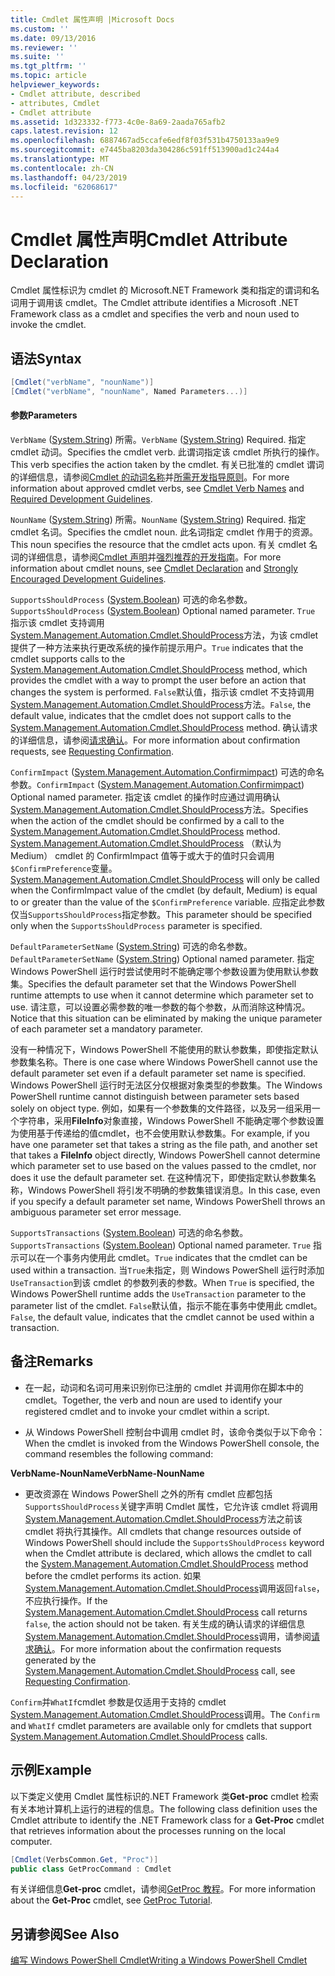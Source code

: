 ```yaml
---
title: Cmdlet 属性声明 |Microsoft Docs
ms.custom: ''
ms.date: 09/13/2016
ms.reviewer: ''
ms.suite: ''
ms.tgt_pltfrm: ''
ms.topic: article
helpviewer_keywords:
- Cmdlet attribute, described
- attributes, Cmdlet
- Cmdlet attribute
ms.assetid: 1d323332-f773-4c0e-8a69-2aada765afb2
caps.latest.revision: 12
ms.openlocfilehash: 6887467ad5ccafe6edf8f03f531b4750133aa9e9
ms.sourcegitcommit: e7445ba8203da304286c591ff513900ad1c244a4
ms.translationtype: MT
ms.contentlocale: zh-CN
ms.lasthandoff: 04/23/2019
ms.locfileid: "62068617"
---
```

# <a name="cmdlet-attribute-declaration"></a><span data-ttu-id="4e1ae-102">Cmdlet 属性声明</span><span class="sxs-lookup"><span data-stu-id="4e1ae-102">Cmdlet Attribute Declaration</span></span>

<span data-ttu-id="4e1ae-103">Cmdlet 属性标识为 cmdlet 的 Microsoft.NET Framework 类和指定的谓词和名词用于调用该 cmdlet。</span><span class="sxs-lookup"><span data-stu-id="4e1ae-103">The Cmdlet attribute identifies a Microsoft .NET Framework class as a cmdlet and specifies the verb and noun used to invoke the cmdlet.</span></span>

## <a name="syntax"></a><span data-ttu-id="4e1ae-104">语法</span><span class="sxs-lookup"><span data-stu-id="4e1ae-104">Syntax</span></span>

```csharp
[Cmdlet("verbName", "nounName")]
[Cmdlet("verbName", "nounName", Named Parameters...)]
```

#### <a name="parameters"></a><span data-ttu-id="4e1ae-105">参数</span><span class="sxs-lookup"><span data-stu-id="4e1ae-105">Parameters</span></span>

<span data-ttu-id="4e1ae-106">`VerbName` ([System.String](/dotnet/api/System.String)) 所需。</span><span class="sxs-lookup"><span data-stu-id="4e1ae-106">`VerbName` ([System.String](/dotnet/api/System.String)) Required.</span></span> <span data-ttu-id="4e1ae-107">指定 cmdlet 动词。</span><span class="sxs-lookup"><span data-stu-id="4e1ae-107">Specifies the cmdlet verb.</span></span> <span data-ttu-id="4e1ae-108">此谓词指定该 cmdlet 所执行的操作。</span><span class="sxs-lookup"><span data-stu-id="4e1ae-108">This verb specifies the action taken by the cmdlet.</span></span> <span data-ttu-id="4e1ae-109">有关已批准的 cmdlet 谓词的详细信息，请参阅[Cmdlet 的动词名称](./approved-verbs-for-windows-powershell-commands.md)并[所需开发指导原则](./required-development-guidelines.md)。</span><span class="sxs-lookup"><span data-stu-id="4e1ae-109">For more information about approved cmdlet verbs, see [Cmdlet Verb Names](./approved-verbs-for-windows-powershell-commands.md) and [Required Development Guidelines](./required-development-guidelines.md).</span></span>

<span data-ttu-id="4e1ae-110">`NounName` ([System.String](/dotnet/api/System.String)) 所需。</span><span class="sxs-lookup"><span data-stu-id="4e1ae-110">`NounName` ([System.String](/dotnet/api/System.String)) Required.</span></span> <span data-ttu-id="4e1ae-111">指定 cmdlet 名词。</span><span class="sxs-lookup"><span data-stu-id="4e1ae-111">Specifies the cmdlet noun.</span></span> <span data-ttu-id="4e1ae-112">此名词指定 cmdlet 作用于的资源。</span><span class="sxs-lookup"><span data-stu-id="4e1ae-112">This noun specifies the resource that the cmdlet acts upon.</span></span> <span data-ttu-id="4e1ae-113">有关 cmdlet 名词的详细信息，请参阅[Cmdlet 声明](./cmdlet-class-declaration.md)并[强烈推荐的开发指南](./strongly-encouraged-development-guidelines.md)。</span><span class="sxs-lookup"><span data-stu-id="4e1ae-113">For more information about cmdlet nouns, see [Cmdlet Declaration](./cmdlet-class-declaration.md) and [Strongly Encouraged Development Guidelines](./strongly-encouraged-development-guidelines.md).</span></span>

<span data-ttu-id="4e1ae-114">`SupportsShouldProcess` ([System.Boolean](/dotnet/api/System.Boolean)) 可选的命名参数。</span><span class="sxs-lookup"><span data-stu-id="4e1ae-114">`SupportsShouldProcess` ([System.Boolean](/dotnet/api/System.Boolean)) Optional named parameter.</span></span> <span data-ttu-id="4e1ae-115">`True` 指示该 cmdlet 支持调用[System.Management.Automation.Cmdlet.ShouldProcess](/dotnet/api/System.Management.Automation.Cmdlet.ShouldProcess)方法，为该 cmdlet 提供了一种方法来执行更改系统的操作前提示用户。</span><span class="sxs-lookup"><span data-stu-id="4e1ae-115">`True` indicates that the cmdlet supports calls to the [System.Management.Automation.Cmdlet.ShouldProcess](/dotnet/api/System.Management.Automation.Cmdlet.ShouldProcess) method, which provides the cmdlet with a way to prompt the user before an action that changes the system is performed.</span></span> <span data-ttu-id="4e1ae-116">`False`默认值，指示该 cmdlet 不支持调用[System.Management.Automation.Cmdlet.ShouldProcess](/dotnet/api/System.Management.Automation.Cmdlet.ShouldProcess)方法。</span><span class="sxs-lookup"><span data-stu-id="4e1ae-116">`False`, the default value, indicates that the cmdlet does not support calls to the [System.Management.Automation.Cmdlet.ShouldProcess](/dotnet/api/System.Management.Automation.Cmdlet.ShouldProcess) method.</span></span> <span data-ttu-id="4e1ae-117">确认请求的详细信息，请参阅[请求确认](./requesting-confirmation-from-cmdlets.md)。</span><span class="sxs-lookup"><span data-stu-id="4e1ae-117">For more information about confirmation requests, see [Requesting Confirmation](./requesting-confirmation-from-cmdlets.md).</span></span>

<span data-ttu-id="4e1ae-118">`ConfirmImpact` ([System.Management.Automation.Confirmimpact](/dotnet/api/System.Management.Automation.ConfirmImpact)) 可选的命名参数。</span><span class="sxs-lookup"><span data-stu-id="4e1ae-118">`ConfirmImpact` ([System.Management.Automation.Confirmimpact](/dotnet/api/System.Management.Automation.ConfirmImpact)) Optional named parameter.</span></span> <span data-ttu-id="4e1ae-119">指定该 cmdlet 的操作时应通过调用确认[System.Management.Automation.Cmdlet.ShouldProcess](/dotnet/api/System.Management.Automation.Cmdlet.ShouldProcess)方法。</span><span class="sxs-lookup"><span data-stu-id="4e1ae-119">Specifies when the action of the cmdlet should be confirmed by a call to the [System.Management.Automation.Cmdlet.ShouldProcess](/dotnet/api/System.Management.Automation.Cmdlet.ShouldProcess) method.</span></span> <span data-ttu-id="4e1ae-120">[System.Management.Automation.Cmdlet.ShouldProcess](/dotnet/api/System.Management.Automation.Cmdlet.ShouldProcess) （默认为 Medium） cmdlet 的 ConfirmImpact 值等于或大于的值时只会调用`$ConfirmPreference`变量。</span><span class="sxs-lookup"><span data-stu-id="4e1ae-120">[System.Management.Automation.Cmdlet.ShouldProcess](/dotnet/api/System.Management.Automation.Cmdlet.ShouldProcess) will only be called when the ConfirmImpact value of the cmdlet (by default, Medium) is equal to or greater than the value of the `$ConfirmPreference` variable.</span></span> <span data-ttu-id="4e1ae-121">应指定此参数仅当`SupportsShouldProcess`指定参数。</span><span class="sxs-lookup"><span data-stu-id="4e1ae-121">This parameter should be specified only when the `SupportsShouldProcess` parameter is specified.</span></span>

<span data-ttu-id="4e1ae-122">`DefaultParameterSetName` ([System.String](/dotnet/api/System.String)) 可选的命名参数。</span><span class="sxs-lookup"><span data-stu-id="4e1ae-122">`DefaultParameterSetName` ([System.String](/dotnet/api/System.String)) Optional named parameter.</span></span> <span data-ttu-id="4e1ae-123">指定 Windows PowerShell 运行时尝试使用时不能确定哪个参数设置为使用默认参数集。</span><span class="sxs-lookup"><span data-stu-id="4e1ae-123">Specifies the default parameter set that the Windows PowerShell runtime attempts to use when it cannot determine which parameter set to use.</span></span> <span data-ttu-id="4e1ae-124">请注意，可以设置必需参数的唯一参数的每个参数，从而消除这种情况。</span><span class="sxs-lookup"><span data-stu-id="4e1ae-124">Notice that this situation can be eliminated by making the unique parameter of each parameter set a mandatory parameter.</span></span>

<span data-ttu-id="4e1ae-125">没有一种情况下，Windows PowerShell 不能使用的默认参数集，即使指定默认参数集名称。</span><span class="sxs-lookup"><span data-stu-id="4e1ae-125">There is one case where Windows PowerShell cannot use the default parameter set even if a default parameter set name is specified.</span></span> <span data-ttu-id="4e1ae-126">Windows PowerShell 运行时无法区分仅根据对象类型的参数集。</span><span class="sxs-lookup"><span data-stu-id="4e1ae-126">The Windows PowerShell runtime cannot distinguish between parameter sets based solely on object type.</span></span> <span data-ttu-id="4e1ae-127">例如，如果有一个参数集的文件路径，以及另一组采用一个字符串，采用**FileInfo**对象直接，Windows PowerShell 不能确定哪个参数设置为使用基于传递给的值cmdlet，也不会使用默认参数集。</span><span class="sxs-lookup"><span data-stu-id="4e1ae-127">For example, if you have one parameter set that takes a string as the file path, and another set that takes a **FileInfo** object directly, Windows PowerShell cannot determine which parameter set to use based on the values passed to the cmdlet, nor does it use the default parameter set.</span></span> <span data-ttu-id="4e1ae-128">在这种情况下，即使指定默认参数集名称，Windows PowerShell 将引发不明确的参数集错误消息。</span><span class="sxs-lookup"><span data-stu-id="4e1ae-128">In this case, even if you specify a default parameter set name, Windows PowerShell throws an ambiguous parameter set error message.</span></span>

<span data-ttu-id="4e1ae-129">`SupportsTransactions` ([System.Boolean](/dotnet/api/System.Boolean)) 可选的命名参数。</span><span class="sxs-lookup"><span data-stu-id="4e1ae-129">`SupportsTransactions` ([System.Boolean](/dotnet/api/System.Boolean)) Optional named parameter.</span></span> <span data-ttu-id="4e1ae-130">`True` 指示可以在一个事务内使用此 cmdlet。</span><span class="sxs-lookup"><span data-stu-id="4e1ae-130">`True` indicates that the cmdlet can be used within a transaction.</span></span> <span data-ttu-id="4e1ae-131">当`True`未指定，则 Windows PowerShell 运行时添加`UseTransaction`到该 cmdlet 的参数列表的参数。</span><span class="sxs-lookup"><span data-stu-id="4e1ae-131">When `True` is specified, the Windows PowerShell runtime adds the `UseTransaction` parameter to the parameter list of the cmdlet.</span></span> <span data-ttu-id="4e1ae-132">`False`默认值，指示不能在事务中使用此 cmdlet。</span><span class="sxs-lookup"><span data-stu-id="4e1ae-132">`False`, the default value, indicates that the cmdlet cannot be used within a transaction.</span></span>

## <a name="remarks"></a><span data-ttu-id="4e1ae-133">备注</span><span class="sxs-lookup"><span data-stu-id="4e1ae-133">Remarks</span></span>

- <span data-ttu-id="4e1ae-134">在一起，动词和名词可用来识别你已注册的 cmdlet 并调用你在脚本中的 cmdlet。</span><span class="sxs-lookup"><span data-stu-id="4e1ae-134">Together, the verb and noun are used to identify your registered cmdlet and to invoke your cmdlet within a script.</span></span>

- <span data-ttu-id="4e1ae-135">从 Windows PowerShell 控制台中调用 cmdlet 时，该命令类似于以下命令：</span><span class="sxs-lookup"><span data-stu-id="4e1ae-135">When the cmdlet is invoked from the Windows PowerShell console, the command resembles the following command:</span></span>

<span data-ttu-id="4e1ae-136">**VerbName-NounName**</span><span class="sxs-lookup"><span data-stu-id="4e1ae-136">**VerbName-NounName**</span></span>

- <span data-ttu-id="4e1ae-137">更改资源在 Windows PowerShell 之外的所有 cmdlet 应都包括`SupportsShouldProcess`关键字声明 Cmdlet 属性，它允许该 cmdlet 将调用[System.Management.Automation.Cmdlet.ShouldProcess](/dotnet/api/System.Management.Automation.Cmdlet.ShouldProcess)方法之前该 cmdlet 将执行其操作。</span><span class="sxs-lookup"><span data-stu-id="4e1ae-137">All cmdlets that change resources outside of Windows PowerShell should include the `SupportsShouldProcess` keyword when the Cmdlet attribute is declared, which allows the cmdlet to call the [System.Management.Automation.Cmdlet.ShouldProcess](/dotnet/api/System.Management.Automation.Cmdlet.ShouldProcess) method before the cmdlet performs its action.</span></span> <span data-ttu-id="4e1ae-138">如果[System.Management.Automation.Cmdlet.ShouldProcess](/dotnet/api/System.Management.Automation.Cmdlet.ShouldProcess)调用返回`false`，不应执行操作。</span><span class="sxs-lookup"><span data-stu-id="4e1ae-138">If the [System.Management.Automation.Cmdlet.ShouldProcess](/dotnet/api/System.Management.Automation.Cmdlet.ShouldProcess) call returns `false`, the action should not be taken.</span></span> <span data-ttu-id="4e1ae-139">有关生成的确认请求的详细信息[System.Management.Automation.Cmdlet.ShouldProcess](/dotnet/api/System.Management.Automation.Cmdlet.ShouldProcess)调用，请参阅[请求确认](./requesting-confirmation-from-cmdlets.md)。</span><span class="sxs-lookup"><span data-stu-id="4e1ae-139">For more information about the confirmation requests generated by the [System.Management.Automation.Cmdlet.ShouldProcess](/dotnet/api/System.Management.Automation.Cmdlet.ShouldProcess) call, see [Requesting Confirmation](./requesting-confirmation-from-cmdlets.md).</span></span>

<span data-ttu-id="4e1ae-140">`Confirm`并`WhatIf`cmdlet 参数是仅适用于支持的 cmdlet [System.Management.Automation.Cmdlet.ShouldProcess](/dotnet/api/System.Management.Automation.Cmdlet.ShouldProcess)调用。</span><span class="sxs-lookup"><span data-stu-id="4e1ae-140">The `Confirm` and `WhatIf` cmdlet parameters are available only for cmdlets that support [System.Management.Automation.Cmdlet.ShouldProcess](/dotnet/api/System.Management.Automation.Cmdlet.ShouldProcess) calls.</span></span>

## <a name="example"></a><span data-ttu-id="4e1ae-141">示例</span><span class="sxs-lookup"><span data-stu-id="4e1ae-141">Example</span></span>

<span data-ttu-id="4e1ae-142">以下类定义使用 Cmdlet 属性标识的.NET Framework 类**Get-proc** cmdlet 检索有关本地计算机上运行的进程的信息。</span><span class="sxs-lookup"><span data-stu-id="4e1ae-142">The following class definition uses the Cmdlet attribute to identify the .NET Framework class for a **Get-Proc** cmdlet that retrieves information about the processes running on the local computer.</span></span>

```csharp
[Cmdlet(VerbsCommon.Get, "Proc")]
public class GetProcCommand : Cmdlet
```

<span data-ttu-id="4e1ae-143">有关详细信息**Get-proc** cmdlet，请参阅[GetProc 教程](./getproc-tutorial.md)。</span><span class="sxs-lookup"><span data-stu-id="4e1ae-143">For more information about the **Get-Proc** cmdlet, see [GetProc Tutorial](./getproc-tutorial.md).</span></span>

## <a name="see-also"></a><span data-ttu-id="4e1ae-144">另请参阅</span><span class="sxs-lookup"><span data-stu-id="4e1ae-144">See Also</span></span>

[<span data-ttu-id="4e1ae-145">编写 Windows PowerShell Cmdlet</span><span class="sxs-lookup"><span data-stu-id="4e1ae-145">Writing a Windows PowerShell Cmdlet</span></span>](./writing-a-windows-powershell-cmdlet.md)

